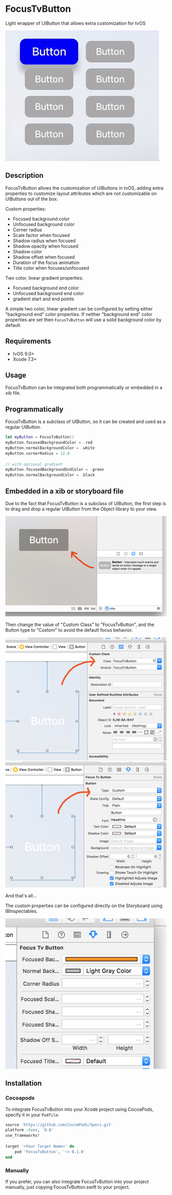 # FocusTvButton

Light wrapper of UIButton that allows extra customization for tvOS

![](art/preview.gif)

## Description

FocusTvButton allows the customization of UIButtons in tvOS, adding extra properties to customize layout attributes which are not customizable on UIButtons out of the box.

Custom properties:

- Focused background color
- Unfocused background color
- Corner radius
- Scale factor when focused
- Shadow radius when focused
- Shadow opacity when focused
- Shadow color
- Shadow offset when focused
- Duration of the focus animation
- Title color when focuses/unfocused

Two color, linear gradient properties:
- Focused background end color
- Unfocused background end color
- gradient start and end points

A simple two color, linear gradient can be configured by setting either "background end" color properties. If neither "background end" color properties are set then `FocusTvButton` will use a solid background color by default.

## Requirements

- tvOS 9.0+
- Xcode 7.3+

## Usage

FocusTvButton can be integrated both programmatically or embedded in a xib file.

## Programmatically

FocusTvButton is a subclass of UIButton, so it can be created and used as a regular UIButton.

```swift
let myButton = FocusTvButton()
myButton.focusedBackgroundColor = .red
myButton.normalBackgroundColor = .white
myButton.cornerRadius = 12.0

// with optional gradient
myButton.focusedBackgroundEndColor = .green
myButton.normalBackgroundColor = .black


```

## Embedded in a xib or storyboard file

Due to the fact that FocusTvButton is a subclass of UIButton, the first step is to drag and drop a regular UIButton from the Object library to your view.

![](art/buttonObjectLibrary.png)

Then change the value of "Custom Class" to "FocusTvButton", and the Button type to "Custom" to avoid the default focus behavior.

![](art/buttonCustomClass.png) ![](art/buttonTypeCustom.png)

And that's all...

The custom properties can be configured directly on the Storyboard using IBInspectables.

![](art/ibinspectables.png)

## Installation

### Cocoapods

To integrate FocusTvButton into your Xcode project using CocoaPods, specify it in your `Podfile`:

```ruby
source 'https://github.com/CocoaPods/Specs.git'
platform :tvos, '9.0'
use_frameworks!

target '<Your Target Name>' do
    pod 'FocusTvButton', '~> 0.1.0'
end
```

### Manually

If you prefer, you can also integrate FocusTvButton into your project manually, just copying FocusTvButton.swift to your project.
